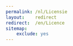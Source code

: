 ```yaml
---
permalink: /nl/Licensie
layout:    redirect
redirect:  /en/Licence
sitemap:
    exclude: yes
---
```

